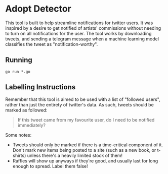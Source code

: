 # Adopt Detector
This tool is built to help streamline notifications for twitter users. It was inspired by a desire to get notified of artists' commissions without needing to turn on all notifications for the user. The tool works by downloading tweets, and sending a telegram message when a machine learning model classifies the tweet as "notification-worthy". 

## Running

`go run *.go`

## Labelling Instructions
Remember that this tool is aimed to be used with a list of "followed users", rather than just the entirety of twitter's data. As such, tweets should be marked as followed:

> If this tweet came from my favourite user, do I need to be notified immediately?

Some notes:
* Tweets should only be marked if there is a time-critical component of it. Don't mark new items being posted to a site (such as a new book, or t-shirts) unless there's a heavily limited stock of them!
* Raffles will show up anyways if they're good, and usually last for long enough to spread. Label them false!